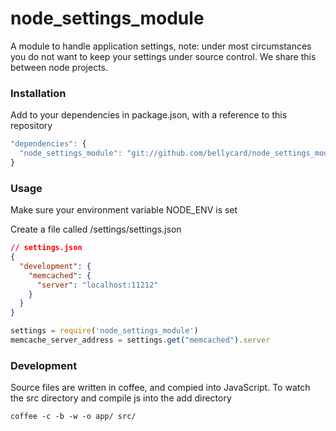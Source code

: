 node_settings_module
================

A module to handle application settings, note: under most circumstances you do not want to keep your settings under source control.  We share this between node projects.

### Installation

Add to your dependencies in package.json, with a reference to this repository

```JAVASCRIPT
"dependencies": {
  "node_settings_module": "git://github.com/bellycard/node_settings_module.git#v0.0.5"
}
```

### Usage

Make sure your environment variable NODE_ENV is set

Create a file called /settings/settings.json

```JSON
// settings.json
{
  "development": {
    "memcached": {
      "server": "localhost:11212"
    }
  }
}
```

```JAVASCRIPT
settings = require('node_settings_module')
memcache_server_address = settings.get("memcached").server
```

### Development

Source files are written in coffee, and compied into JavaScript.  To watch the src directory and compile js into the add directory
```
coffee -c -b -w -o app/ src/
```
